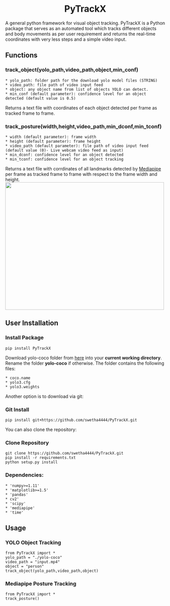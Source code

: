 <h1 align="center">PyTrackX</h1>
A general python framework for visual object tracking.
PyTrackX is a  Python package that serves as an automated tool which tracks different objects and body movements as per user requirement and returns the real-time coordinates with very less steps and a simple video input.

## Functions
### **track_object(yolo_path,video_path,object,min_conf)**
```
* yolo_path: folder path for the download yolo model files (STRING)
* video_path: file path of video input feed
* object: any object name from list of objects YOLO can detect. 
* min_conf (default parameter): confidence level for an object detected (default value is 0.5)
```

Returns a text file with coordinates of each object detected per frame as tracked frame to frame.

### **track_posture(width,height,video_path,min_dconf,min_tconf)**
```
* width (default parameter): frame width
* height (default parameter): frame height
* video_path (default parameter): file path of video input feed (default value (0)- Live webcam video feed as input)
* min_dconf: confidence level for an object detected
* min_tconf: confidence level for an object tracking
```

Returns a text file with corrdinates of all landmarks detected by <a href="https://mediapipe.dev/"> Mediapipe </a> per frame as tracked frame to frame with respect to the frame width and height.<br>
<img src="https://user-images.githubusercontent.com/68152189/148942731-301e8b0e-99d0-40b2-9e44-1f1ca33d5a95.png" width="500" height="400" />                                                                                                                                      

## User Installation
### Install Package
```
pip install PyTrackX
```
Download yolo-coco folder from <a href="https://drive.google.com/drive/folders/1PGgWb-8yNSJNiHQF_Av6EHqBSEdiRhFp?usp=sharing">here</a> into your **current working directory**. Rename the folder **yolo-coco** if otherwise. The folder contains the following files:
```
* coco.name
* yolo3.cfg
* yolo3.weights
```

Another option  is to download via git:
### Git Install

```
pip install git+https://github.com/swetha4444/PyTrackX.git
```

You can also clone the repository:
### Clone Repository
```
git clone https://github.com/swetha4444/PyTrackX.git
pip install -r requirements.txt
python setup.py install
```

### Dependencies:
```
* 'numpy>=1.11'
* 'matplotlib>=1.5'
* 'pandas'
* cv2'
* 'scipy'
* 'mediapipe'
* 'time'
```

## Usage
### YOLO Object Tracking
```
from PyTrackX import *
yolo_path = "./yolo-coco"
video_path = "input.mp4"
object = "person"
track_object(yolo_path,video_path,object)
```

### Mediapipe Posture Tracking
```
from PyTrackX import *
track_posture()
```
